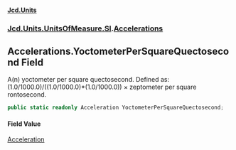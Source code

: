 #### [Jcd.Units](index.md 'index')
### [Jcd.Units.UnitsOfMeasure.SI](Jcd.Units.UnitsOfMeasure.SI.md 'Jcd.Units.UnitsOfMeasure.SI').[Accelerations](Accelerations.md 'Jcd.Units.UnitsOfMeasure.SI.Accelerations')

## Accelerations.YoctometerPerSquareQuectosecond Field

A(n) yoctometer per square quectosecond. Defined as: (1.0/1000.0)/((1.0/1000.0)*(1.0/1000.0)) × zeptometer per square rontosecond.

```csharp
public static readonly Acceleration YoctometerPerSquareQuectosecond;
```

#### Field Value
[Acceleration](Acceleration.md 'Jcd.Units.UnitTypes.Acceleration')
